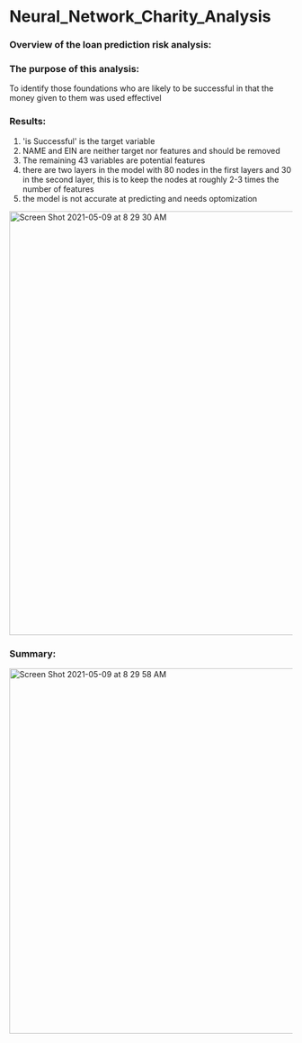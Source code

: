 # Neural_Network_Charity_Analysis


### Overview of the loan prediction risk analysis:

### The purpose of this analysis: 
To identify those foundations who are likely to be successful in that the money given to them was used effectivel

### Results:
1. 'is Successful' is the target variable
2. NAME and EIN are neither target nor features and should be removed
3. The remaining 43 variables are potential features
4. there are two layers in the model with 80 nodes in the first layers and 30 in the second layer, this is to keep the nodes at roughly 2-3 times the number of features
5. the model is not  accurate at predicting and needs optomization 



<img width="753" alt="Screen Shot 2021-05-09 at 8 29 30 AM" src="https://user-images.githubusercontent.com/75815560/117573995-b140c500-b0a0-11eb-81f6-0c1ec1db01a7.png">


### Summary:



<img width="649" alt="Screen Shot 2021-05-09 at 8 29 58 AM" src="https://user-images.githubusercontent.com/75815560/117574017-c0277780-b0a0-11eb-96bb-1a3036a4ca2a.png">
